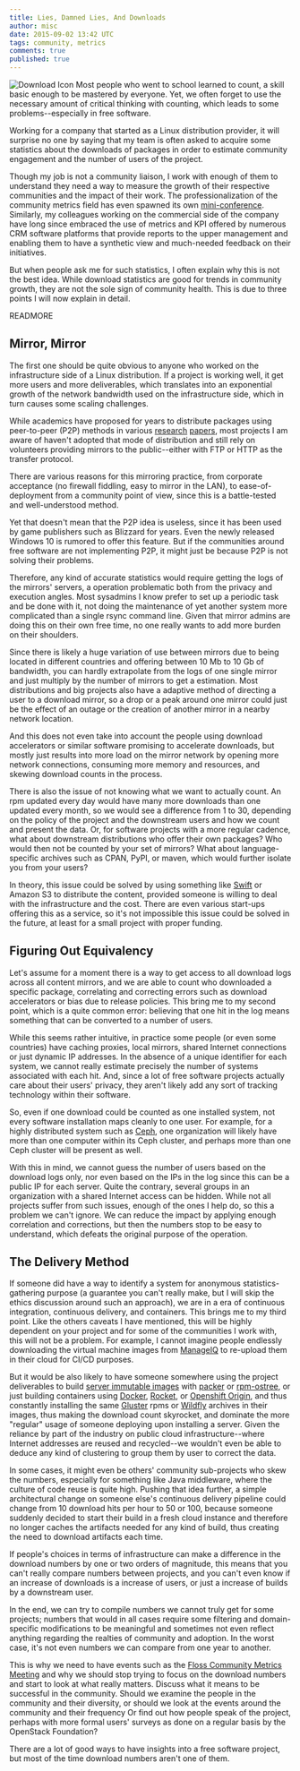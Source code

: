 ```yaml
---
title: Lies, Damned Lies, And Downloads
author: misc
date: 2015-09-02 13:42 UTC
tags: community, metrics
comments: true
published: true
---
```


![Download Icon](blog/download-icon.png) Most people who went to school learned to count, a skill basic enough to be mastered by everyone. Yet, we often forget to use the necessary amount of critical thinking with counting, which leads to some problems--especially in free software.

Working for a company that started as a Linux distribution provider, it will surprise no one by saying that my team is often asked to acquire some statistics about the downloads of packages in order to estimate community engagement and the number of users of the project.

Though my job is not a community liaison, I work with enough of them to understand they need a way to measure the growth of their respective communities and the impact of their work. The professionalization of the community metrics field has even spawned its own [mini-conference](http://flosscommunitymetrics.org/). Similarly, my colleagues working on the commercial side of the company have long since embraced the use of metrics and KPI offered by numerous CRM software platforms that provide reports to the upper management and enabling them to have a synthetic view and much-needed feedback on their initiatives.

But when people ask me for such statistics, I often explain why this is not the best idea. While download statistics are good for trends in community growth, they are not the sole sign of community health. This is due to three points I will now explain in detail.

READMORE

## Mirror, Mirror

The first one should be quite obvious to anyone who worked on the infrastructure side of a Linux distribution. If a project is working well, it get more users and more deliverables, which translates into an exponential growth of the network bandwidth used on the infrastructure side, which in turn causes some scaling challenges.

While academics have proposed for years to distribute packages using peer-to-peer (P2P) methods in various [research](www.camrdale.org/apt-p2p/presentation.pdf) [papers](www.prism.uvsq.fr/~preda/papers/edos-demo.pdf), most projects I am aware of haven't adopted that mode of distribution and still rely on volunteers providing mirrors to the public--either with FTP or HTTP as the transfer protocol.

There are various reasons for this mirroring practice, from corporate acceptance (no firewall fiddling, easy to mirror in the LAN), to ease-of-deployment from a community point of view, since this is a battle-tested and well-understood method.

Yet that doesn't mean that the P2P idea is useless, since it has been used by game publishers such as Blizzard for years. Even the newly released Windows 10 is rumored to offer this feature. But if the communities around free software are not implementing P2P, it might just be because P2P is not solving their problems.

Therefore, any kind of accurate statistics would require getting the logs of the mirrors' servers, a operation problematic both from the privacy and execution angles. Most sysadmins I know prefer to set up a periodic task and be done with it, not doing the maintenance of yet another system more complicated than a single rsync command line. Given that mirror admins are doing this on their own free time, no one really wants to add more burden on their shoulders.

Since there is likely a huge variation of use between mirrors due to being located in different countries and offering between 10 Mb to 10 Gb of bandwidth, you can hardly extrapolate from the logs of one single mirror and just multiply by the number of mirrors to get a estimation. Most distributions and big projects also have a adaptive method of directing a user to a download mirror, so a drop or a peak around one mirror could just be the effect of an outage or the creation of another mirror in a nearby network location.

And this does not even take into account the people using download accelerators or similar software promising to accelerate downloads, but mostly just results into more load on the mirror network by opening more network connections, consuming more memory and resources, and skewing download counts in the process.

There is also the issue of not knowing what we want to actually count. An rpm updated every day would have many more downloads than one updated every month, so we would see a difference from 1 to 30, depending on the policy of the project and the downstream users and how we count and present the data. Or, for software projects with a more regular cadence, what about downstream distributions who offer their own packages? Who would then not be counted by your set of mirrors? What about language-specific archives such as CPAN, PyPI, or maven, which would further isolate you from your users?

In theory, this issue could be solved by using something like [Swift](http://docs.openstack.org/developer/swift/) or Amazon S3 to distribute the content, provided someone is willing to deal with the infrastructure and the cost. There are even various start-ups offering this as a service, so it's not impossible this issue could be solved in the future, at least for a small project with proper funding.

## Figuring Out Equivalency

Let's assume for a moment there is a way to get access to all download logs across all content mirrors, and we are able to count who downloaded a specific package, correlating and correcting errors such as download accelerators or bias due to release policies. This bring me to my second point, which is a quite common error: believing that one hit in the log means something that can be converted to a number of users.

While this seems rather intuitive, in practice some people (or even some countries) have caching proxies, local mirrors, shared Internet connections or just dynamic IP addresses. In the absence of a unique identifier for each system, we cannot really estimate precisely the number of systems associated with each hit. And, since a lot of free software projects actually care about their users' privacy, they aren't likely add any sort of tracking technology within their software.

So, even if one download could be counted as one installed system, not every software installation maps cleanly to one user. For example, for a highly distributed system such as [Ceph](http://www.ceph.com/), one organization will likely have more than one computer within its Ceph cluster, and perhaps more than one Ceph cluster will be present as well.

With this in mind, we cannot guess the number of users based on the download logs only, nor even based on the IPs in the log since this can be a public IP for each server. Quite the contrary, several groups in an organization with a shared Internet access can be hidden. While not all projects suffer from such issues, enough of the ones I help do, so this a problem we can't ignore. We can reduce the impact by applying enough correlation and corrections, but then the numbers stop to be easy to understand, which defeats the original purpose of the operation.

## The Delivery Method

If someone did have a way to identify a system for anonymous statistics-gathering purpose (a guarantee you can't really make, but I will skip the ethics discussion around such an approach), we are in a era of continuous integration, continuous delivery, and containers. This brings me to my third point. Like the others caveats I have mentioned, this will be highly dependent on your project and for some of the communities I work with, this will not be a problem. For example, I cannot imagine people endlessly downloading the virtual machine images from [ManageIQ](http://www.manageiq.org) to re-upload them in their cloud for CI/CD purposes.

But it would be also likely to have someone somewhere using the project deliverables to build [server immutable images](http://martinfowler.com/bliki/ImmutableServer.html) with [packer](https://www.packer.io/) or [rpm-ostree](http://patrick.uiterwijk.org/2014/01/21/rpm-ostree/), or just building containers using [Docker](https://www.docker.com/), [Rocket](http://rocket.readthedocs.org/en/latest/), or [Openshift Origin](https://www.openshift.org/), and thus constantly installing the same [Gluster](http://www.gluster.org) rpms or [Wildfly](http://www.jboss.org/) archives in their images, thus making the download count skyrocket, and dominate the more "regular" usage of someone deploying upon installing a server. Given the reliance by part of the industry on public cloud infrastructure--where Internet addresses are reused and recycled--we wouldn't even be able to deduce any kind of clustering to group them by user to correct the data.

In some cases, it might even be others' community sub-projects who skew the numbers, especially for something like Java middleware, where the culture of code reuse is quite high. Pushing that idea further, a simple architectural change on someone else's continuous delivery pipeline could change from 10 download hits per hour to 50 or 100, because someone suddenly decided to start their build in a fresh cloud instance and therefore no longer caches the artifacts needed for any kind of build, thus creating the need to download artifacts each time.

If people's choices in terms of infrastructure can make a difference in the download numbers by one or two orders of magnitude, this means that you can't really compare numbers between projects, and you can't even know if an increase of downloads is a increase of users, or just a increase of builds by a downstream user.

In the end, we can try to compile numbers we cannot truly get for some projects; numbers that would in all cases require some filtering and domain-specific modifications to be meaningful and sometimes not even reflect anything regarding the realties of community and adoption. In the worst case, it's not even numbers we can compare from one year to another.

This is why we need to have events such as the [Floss Community Metrics Meeting](http://flosscommunitymetrics.org/) and why we should stop trying to focus on the download numbers and start to look at what really matters. Discuss what it means to be successful in the community. Should we examine the people in the community and their diversity, or should we look at the events around the community and their frequency Or find out how people speak of the project, perhaps with more formal users' surveys as done on a regular basis by the OpenStack Foundation?

There are a lot of good ways to have insights into a free software project, but most of the time download numbers aren't one of them.
